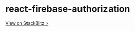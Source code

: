 # react-firebase-authorization

[View on StackBlitz ⚡️](https://react-ekd8hz.stackblitz.io)
<!-- [Edit on StackBlitz ⚡️](https://stackblitz.com/edit/react-ekd8hz) -->
